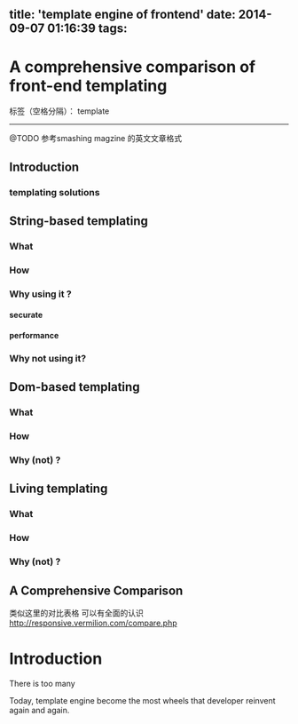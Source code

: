 title: 'template engine of frontend'
date: 2014-09-07 01:16:39
tags:
---


# A comprehensive comparison of  front-end templating 

标签（空格分隔）： template

---

@TODO 参考smashing magzine 的英文文章格式

## Introduction

### templating solutions

## String-based templating 

### What

### How

### Why using it ?

#### securate

#### performance


### Why not using it?

#### 

## Dom-based templating 

### What

### How

### Why (not) ?

## Living templating

### What

### How

### Why (not) ?

## A Comprehensive Comparison

类似这里的对比表格 可以有全面的认识 http://responsive.vermilion.com/compare.php 





# Introduction


There is too many 

Today, template engine become the most  wheels that developer reinvent again and again. 

